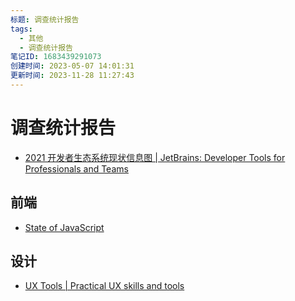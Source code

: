 ```yaml
---
标题: 调查统计报告
tags:
  - 其他
  - 调查统计报告
笔记ID: 1683439291073
创建时间: 2023-05-07 14:01:31
更新时间: 2023-11-28 11:27:43
---
```


# 调查统计报告

- [2021 开发者生态系统现状信息图 | JetBrains: Developer Tools for Professionals and Teams](https://www.jetbrains.com/zh-cn/lp/devecosystem-2021/)

## 前端

- [State of JavaScript](https://stateofjs.com/zh-hans//)

## 设计

- [UX Tools | Practical UX skills and tools](https://uxtools.co/)
